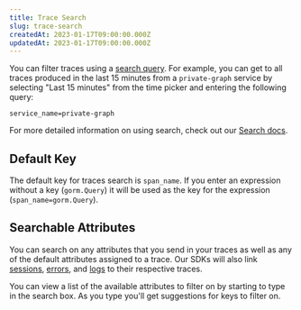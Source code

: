 ```yaml
---
title: Trace Search
slug: trace-search
createdAt: 2023-01-17T09:00:00.000Z
updatedAt: 2023-01-17T09:00:00.000Z
---
```


You can filter traces using a [search query](../../6_product-features/3_general-features/search.md). For example, you can get to all traces produced in the last 15 minutes from a `private-graph` service by selecting "Last 15 minutes" from the time picker and entering the following query:

```
service_name=private-graph
```

For more detailed information on using search, check out our [Search docs](../../6_product-features/3_general-features/search.md).

## Default Key

The default key for traces search is `span_name`. If you enter an expression without a key (`gorm.Query`) it will be used as the key for the expression (`span_name=gorm.Query`).

## Searchable Attributes

You can search on any attributes that you send in your traces as well as any of the default attributes assigned to a trace. Our SDKs will also link [sessions](../1_session-replay/), [errors](../2_error-monitoring/), and [logs](../4_logging/) to their respective traces.

You can view a list of the available attributes to filter on by starting to type in the search box. As you type you'll get suggestions for keys to filter on.
